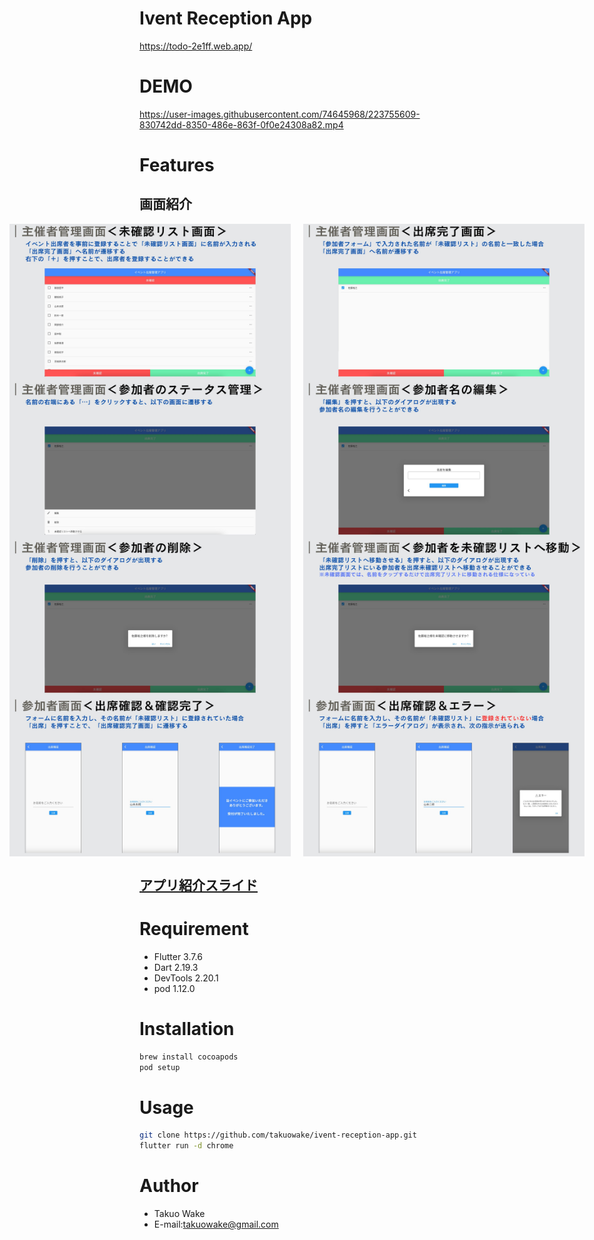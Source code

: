 # Ivent Reception App
https://todo-2e1ff.web.app/

# DEMO

https://user-images.githubusercontent.com/74645968/223755609-830742dd-8350-486e-863f-0f0e24308a82.mp4


# Features

<div>
  <h2>画面紹介</h2>
  <div style="display: flex; justify-content: center;">
    <img src="/img/2.jpg" width="450" style="margin-right: 10px;">
    <img src="/img/3.jpg" width="450" style="margin-left: 10px;">
  </div>
  <div style="display: flex; justify-content: center;">
    <img src="/img/4.jpg" width="450" style="margin-right: 10px;">
    <img src="/img/5.jpg" width="450" style="margin-left: 10px;">
  </div>
  <div style="display: flex; justify-content: center;">
    <img src="/img/6.jpg" width="450" style="margin-right: 10px;">
    <img src="/img/7.jpg" width="450" style="margin-left: 10px;">
  </div>
  <div style="display: flex; justify-content: center;">
    <img src="/img/8.jpg" width="450" style="margin-right: 10px;">
    <img src="/img/9.jpg" width="450" style="margin-left: 10px;">
  </div>
</div>

## [アプリ紹介スライド](https://www.canva.com/design/DAFcSRt9qow/GJ18NE5vTuwwLLGtAPnqWw/view?utm_content=DAFcSRt9qow&utm_campaign=designshare&utm_medium=link&utm_source=publishsharelink)

# Requirement

* Flutter 3.7.6
* Dart 2.19.3
* DevTools 2.20.1
* pod 1.12.0


# Installation

```bash
brew install cocoapods
pod setup
```

# Usage

```bash
git clone https://github.com/takuowake/ivent-reception-app.git
flutter run -d chrome
```

# Author

* Takuo Wake
* E-mail:takuowake@gmail.com

